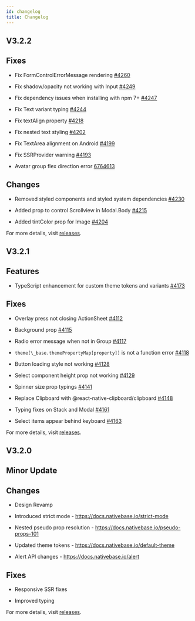```yaml
---
id: changelog
title: Changelog
---
```


## V3.2.2

## Fixes

- Fix FormControlErrorMessage rendering [#4260](https://github.com/GeekyAnts/NativeBase/pull/4260)

- Fix shadow/opacity not working with Input [#4249](https://github.com/GeekyAnts/NativeBase/pull/4249)

- Fix dependency issues when installing with npm 7+ [#4247](https://github.com/GeekyAnts/NativeBase/pull/4247)

- Fix Text variant typing [#4244](https://github.com/GeekyAnts/NativeBase/pull/4244)

- Fix textAlign property [#4218](https://github.com/GeekyAnts/NativeBase/pull/4218)

- Fix nested text styling [#4202](https://github.com/GeekyAnts/NativeBase/pull/4202)

- Fix TextArea alignment on Android [#4199](https://github.com/GeekyAnts/NativeBase/pull/4199)

- Fix SSRProvider warning [#4193](https://github.com/GeekyAnts/NativeBase/pull/4193)

- Avatar group flex direction error [6764613](https://github.com/GeekyAnts/NativeBase/commit/6764613f45ec1bc462fca953211780901f992483)

## Changes

- Removed styled components and styled system dependencies [#4230](https://github.com/GeekyAnts/NativeBase/pull/4230)

- Added prop to control Scrollview in Modal.Body [#4215](https://github.com/GeekyAnts/NativeBase/pull/4215)

- Added tintColor prop for Image [#4204](https://github.com/GeekyAnts/NativeBase/pull/4204)

For more details, visit [releases](https://github.com/GeekyAnts/NativeBase/releases/tag/v3.2.2).

## V3.2.1

## Features

- TypeScript enhancement for custom theme tokens and variants [#4173](https://github.com/GeekyAnts/NativeBase/pull/4173)

## Fixes

- Overlay press not closing ActionSheet [#4112](https://github.com/GeekyAnts/NativeBase/pull/4112)

- Background prop [#4115](https://github.com/GeekyAnts/NativeBase/pull/4115)

- Radio error message when not in Group [#4117](https://github.com/GeekyAnts/NativeBase/pull/4117)

- `theme[\_base.themePropertyMap[property]]` is not a function error [#4118](https://github.com/GeekyAnts/NativeBase/pull/4118)

- Button loading style not working [#4128](https://github.com/GeekyAnts/NativeBase/pull/4128)

- Select component height prop not working [#4129](https://github.com/GeekyAnts/NativeBase/pull/4129)

- Spinner size prop typings [#4141](https://github.com/GeekyAnts/NativeBase/pull/4141)

- Replace Clipboard with @react-native-clipboard/clipboard [#4148](https://github.com/GeekyAnts/NativeBase/pull/4148)

- Typing fixes on Stack and Modal [#4161](https://github.com/GeekyAnts/NativeBase/pull/4161)

- Select items appear behind keyboard [#4163](https://github.com/GeekyAnts/NativeBase/pull/4163)

For more details, visit [releases](https://github.com/GeekyAnts/NativeBase/releases/tag/v3.2.1).

## V3.2.0

## Minor Update

## Changes

- Design Revamp

- Introduced strict mode - https://docs.nativebase.io/strict-mode

- Nested pseudo prop resolution - https://docs.nativebase.io/pseudo-props-101

- Updated theme tokens - https://docs.nativebase.io/default-theme

- Alert API changes - https://docs.nativebase.io/alert

## Fixes

- Responsive SSR fixes

- Improved typing

For more details, visit [releases](https://github.com/GeekyAnts/NativeBase/releases/tag/v3.2.0).
